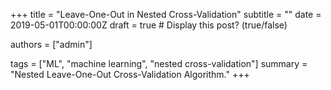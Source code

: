 +++
title = "Leave-One-Out in Nested Cross-Validation"
subtitle = ""
date = 2019-05-01T00:00:00Z
draft = true  # Display this post? (true/false)

authors = ["admin"]

tags = ["ML", "machine learning", "nested cross-validation"]
summary = "Nested Leave-One-Out Cross-Validation Algorithm."
+++